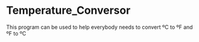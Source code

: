 # Temperature_Conversor
This program can be used to help everybody needs to convert ºC to ºF and ºF to ºC

